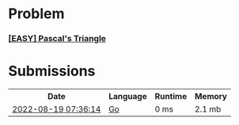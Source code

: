 <h1>Problem</h1>
<h3><a href="https://leetcode.com/problems/pascals-triangle/description/">[EASY] Pascal's Triangle</a></h3>

<h1>Submissions</h1>
<table>
<tr>
<th>Date</th> <th>Language</th> <th>Runtime</th> <th>Memory</th>
</tr>
<tr>
<td> <a href="https://leetcode.com/submissions/detail/777499633/"> 2022-08-19 07:36:14 </a> </td>
<td> <a href="./0118.%20Pascal%27s%20Triangle.go"> Go </a> </td>
<td> 0 ms </td>
<td> 2.1 mb </td>
</tr>
</table>